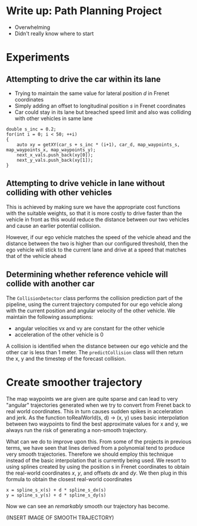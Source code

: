 # Write up: Path Planning Project

* Overwhelming
* Didn't really know where to start

# Experiments

## Attempting to drive the car within its lane

* Trying to maintain the same value for lateral position _d_ in Frenet coordinates
* Simply adding an offset to longitudinal position _s_ in Frenet coordinates
* Car could stay in its lane but breached speed limit and also was colliding with other vehicles in same lane

```
double s_inc = 0.2;
for(int i = 0; i < 50; ++i)
{
    auto xy = getXY(car_s + s_inc * (i+1), car_d, map_waypoints_s, map_waypoints_x, map_waypoints_y);
    next_x_vals.push_back(xy[0]);
    next_y_vals.push_back(xy[1]);
}
```

## Attempting to drive vehicle in lane without colliding with other vehicles

This is achieved by making sure we have the appropriate cost functions with the suitable weights,
so that it is more costly to drive faster than the vehicle in front as this would reduce the distance
between our two vehicles and cause an earlier potential collision.

However, if our ego vehicle matches the speed of the vehicle ahead and the distance between the two
is higher than our configured threshold, then the ego vehicle will stick to the current lane and drive 
at a speed that matches that of the vehicle ahead



## Determining whether reference vehicle will collide with another car

The `CollisionDetector` class performs the collision prediction part of the pipeline, using the current 
trajectory computed for our ego vehicle along with the current position and angular velocity of the other 
vehicle. We maintain the following assumptions:
* angular velocities vx and vy are constant for the other vehicle
* acceleration of the other vehicle is 0

A collision is identified when the distance between our ego vehicle and the other car is less than 1 meter. 
The `predictCollision` class will then return the x, y and the timestep of the forecast collision.


# Create smoother trajectory

The map waypoints we are given are quite sparse and can lead to very 
"angular" trajectories generated when we try to convert from Frenet back to 
real world coordinates. This in turn causes sudden spikes in acceleration 
and jerk.
As the function toRealWorld(s, d) -> (x, y) uses basic interpolation between
two waypoints to find the best approximate values for x and y, we always run
the risk of generating a non-smooth trajectory.

What can we do to improve upon this. From some of the projects in previous 
terms, we have seen that lines derived from a polynomial tend to produce 
very smooth trajectories. Therefore we should employ this technique instead
of the basic interpolation that is currently being used. We resort to using
 splines created by using the position s in Frenet coordinates to obtain 
 the real-world coordinates _x_, _y_, and offsets _dx_ and _dy_. We then 
 plug in this formula to obtain the closest real-world coordinates
 
 ```
 x = spline_s_x(s) + d * spline_s_dx(s)
 y = spline_s_y(s) + d * spline_s_dy(s)
 ```

 Now we can see an _remarkably_ smooth our trajectory has become. 

 (INSERT IMAGE OF SMOOTH TRAJECTORY)




